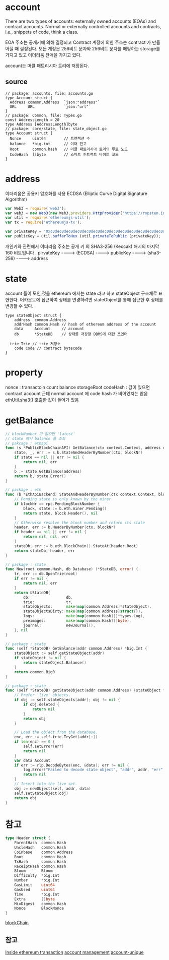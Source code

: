 # account
There are two types of accounts: externally owned accounts (EOAs) and contract accounts.
Normal or externally controlled accounts and
contracts, i.e., snippets of code, think a class.

EOA 주소는 공개키에 의해 결정되고 Contract 계정에 의한 주소는 contract 가 만들어질 때 결정된다.
모든 계정은 256비트 문자와 256비트 문자를 매핑하는 storage를 가지고 있고 이더리움 잔액을 가지고 있다.

account는 머클 패트리시아 트리에 저장된다.

## source
```
// package: accounts, file: accounts.go
type Account struct {
  Address common.Address  `json:"address"`
  URL     URL             `json:"url"`
}
// package: Common, file: Types.go
const AddressLength = 20
type Address [AddressLength]byte
// package: core/state, file: state_object.go
type Account struct {
  Nonce     uint64        // 트랜잭션 수
  balance   *big.int      // 이더 잔고
  Root      common.hash   // 머클 패트리시아 트리의 루트 노드
  CodeHash  []byte        // 스마트 컨트랙트 바이트 코드
}
```


# address
이더리움은 공용키 암호화를 사용  ECDSA (Elliptic Curve Digital Signature Algorithm)
```js
var Web3 = require('web3');
var web3 = new Web3(new Web3.providers.HttpProvider('https://ropsten.infura.io/'));
var util = require('ethereumjs-util');
var tx = require('ethereumjs-tx');

var privateKey = '0xc0dec0dec0dec0dec0dec0dec0dec0dec0dec0dec0dec0dec0dec0dec0dec0de';
var publicKey = util.bufferToHex (util.privateToPublic (privateKey));
```
개인키와 관련해서 이더리움 주소는 공개 키 의 SHA3-256 (Keccak) 해시의 마지막 160 비트입니다 .
pirvateKey ----> (ECDSA) ----> publicKey ----> (sha3-256) ----> address

# state
account 들이 모인 것을 ethereum 에서는 state 라고 하고 stateObject 구조체로 표현한다.
어카운트에 접근하여 상태를 변경하려면 stateObject를 통해 접근한 후 상태를 변경할 수 있다.
```
type stateObject struct {
	address  common.Address
	addrHash common.Hash // hash of ethereum address of the account
	data     Account     // account
	db       *StateDB    // 상태를 저장할 DBMS에 대한 포인터

  trie Trie // trie 저장소
	code Code // contract bytecode
}
```

# property
nonce : transactoin count
balance
storageRoot
codeHash : 값이 있으면 contract account
근데 normal account 에 code hash 가 비어있지는 않음 ethUtil.sha3() 호출한 값이 들어가 있음

# getBalance
```go
// blockNumber 가 없으면 'latest'
// state 에서 balance 를 조회
// pakcage : ethapi
func (s *PublicBlockChainAPI) GetBalance(ctx context.Context, address common.Address, blockNr rpc.BlockNumber) (*big.Int, error) {
	state, _, err := s.b.StateAndHeaderByNumber(ctx, blockNr)
	if state == nil || err != nil {
		return nil, err
	}
	b := state.GetBalance(address)
	return b, state.Error()
}

// package : eth
func (b *EthApiBackend) StateAndHeaderByNumber(ctx context.Context, blockNr rpc.BlockNumber) (*state.StateDB, *types.Header, error) {
	// Pending state is only known by the miner
	if blockNr == rpc.PendingBlockNumber {
		block, state := b.eth.miner.Pending()
		return state, block.Header(), nil
	}
	// Otherwise resolve the block number and return its state
	header, err := b.HeaderByNumber(ctx, blockNr)
	if header == nil || err != nil {
		return nil, nil, err
	}
	stateDb, err := b.eth.BlockChain().StateAt(header.Root)
	return stateDb, header, err
}

// package : state
func New(root common.Hash, db Database) (*StateDB, error) {
	tr, err := db.OpenTrie(root)
	if err != nil {
		return nil, err
	}
	return &StateDB{
		db:                db,
		trie:              tr,
		stateObjects:      make(map[common.Address]*stateObject),
		stateObjectsDirty: make(map[common.Address]struct{}),
		logs:              make(map[common.Hash][]*types.Log),
		preimages:         make(map[common.Hash][]byte),
		journal:           newJournal(),
	}, nil
}

// package : state
func (self *StateDB) GetBalance(addr common.Address) *big.Int {
	stateObject := self.getStateObject(addr)
	if stateObject != nil {
		return stateObject.Balance()
	}
	return common.Big0
}

// package : state
func (self *StateDB) getStateObject(addr common.Address) (stateObject *stateObject) {
	// Prefer 'live' objects.
	if obj := self.stateObjects[addr]; obj != nil {
		if obj.deleted {
			return nil
		}
		return obj
	}

	// Load the object from the database.
	enc, err := self.trie.TryGet(addr[:])
	if len(enc) == 0 {
		self.setError(err)
		return nil
	}
	var data Account
	if err := rlp.DecodeBytes(enc, &data); err != nil {
		log.Error("Failed to decode state object", "addr", addr, "err", err)
		return nil
	}
	// Insert into the live set.
	obj := newObject(self, addr, data)
	self.setStateObject(obj)
	return obj
}
```

# 참고
```go
type Header struct {
	ParentHash  common.Hash    
	UncleHash   common.Hash    
	Coinbase    common.Address
	Root        common.Hash    
	TxHash      common.Hash    
	ReceiptHash common.Hash    
	Bloom       Bloom          
	Difficulty  *big.Int       
	Number      *big.Int       
	GasLimit    uint64         
	GasUsed     uint64         
	Time        *big.Int       
	Extra       []byte         
	MixDigest   common.Hash    
	Nonce       BlockNonce     
}
```
[blockChain](https://i.stack.imgur.com/QpcFh.png)



## 참고
[Inside ethereum transaction](https://medium.com/@codetractio/inside-an-ethereum-transaction-fa94ffca912f)
[account management](http://ethdocs.org/en/latest/account-management.html)
[account-unique](https://ethereum.stackexchange.com/questions/4299/account-uniqueness-guaranteed)
